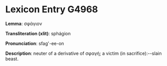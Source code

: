 # Lexicon Entry G4968

**Lemma**: σφάγιον

**Transliteration (xlit)**: sphágion

**Pronunciation**: sfag'-ee-on

**Description**:
neuter of a derivative of σφαγή; a victim (in sacrifice):--slain beast.
